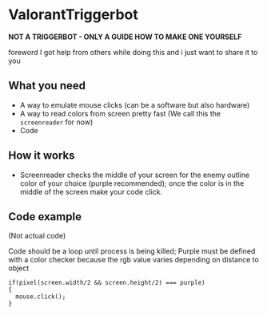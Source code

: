 # ValorantTriggerbot
**NOT A TRIGGERBOT - ONLY A GUIDE HOW TO MAKE ONE YOURSELF**

foreword 
I got help from others while doing this and i just want to share it to you

## What you need
- A way to emulate mouse clicks (can be a software but also hardware)
- A way to read colors from screen pretty fast (We call this the `screenreader` for now)
- Code

## How it works
- Screenreader checks the middle of your screen for the enemy outline color of your choice (purple recommended); once the color is in the middle of the screen make your code click.

## Code example
(Not actual code)

Code should be a loop until process is being killed; Purple must be defined with a color checker because the rgb value varies depending on distance to object 

```
if(pixel(screen.width/2 && screen.height/2) === purple)
{
  mouse.click();
}

```
